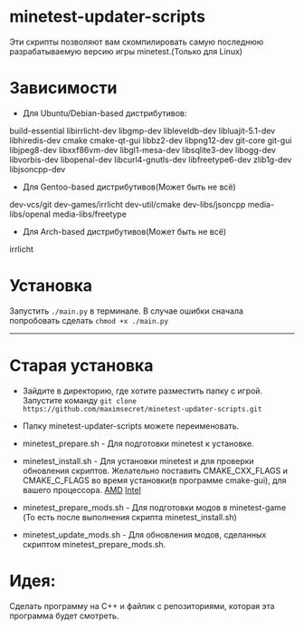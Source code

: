 # minetest-updater-scripts
Эти скрипты позволяют вам скомпилировать самую последнюю разрабатываемую версию игры minetest.(Только для Linux)

Зависимости
===========

* Для Ubuntu/Debian-based дистрибутивов:

build-essential libirrlicht-dev libgmp-dev libleveldb-dev libluajit-5.1-dev libhiredis-dev cmake cmake-qt-gui libbz2-dev libpng12-dev git-core git-gui  libjpeg8-dev libxxf86vm-dev libgl1-mesa-dev libsqlite3-dev libogg-dev libvorbis-dev libopenal-dev libcurl4-gnutls-dev libfreetype6-dev zlib1g-dev libjsoncpp-dev

* Для Gentoo-based дистрибутивов(Может быть не всё)

dev-vcs/git dev-games/irrlicht dev-util/cmake dev-libs/jsoncpp media-libs/openal media-libs/freetype

* Для Arch-based дистрибутивов(Может быть не всё)

irrlicht

Установка
=========
Запустить `./main.py` в терминале. В случае ошибки сначала попробовать сделать `chmod +x ./main.py`


----
Старая установка
==
* Зайдите в директорию, где хотите разместить папку с игрой.
Запустите команду `git clone https://github.com/maximsecret/minetest-updater-scripts.git`

* Папку minetest-updater-scripts можете переименовать.


* minetest_prepare.sh - Для подготовки minetest к установке.

* minetest_install.sh - Для установки minetest и для проверки обновления скриптов.
Желательно поcтавить CMAKE_CXX_FLAGS и CMAKE_C_FLAGS во время установки(в программе cmake-gui), для вашего процессора.
[AMD](http://gentoo-en.vfose.ru/wiki/Safe_Cflags/AMD)
[Intel](http://gentoo-en.vfose.ru/wiki/Safe_Cflags/Intel)


* minetest_prepare_mods.sh - Для подготовки модов в minetest-game (То есть после выполнения скрипта minetest_install.sh)

* minetest_update_mods.sh - Для обновления модов, сделанных скриптом minetest_prepare_mods.sh.

Идея:
=====

Сделать программу на C++ и файлик с репозиториями, которая эта программа будет смотреть.
